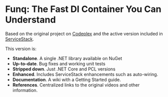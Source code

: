 # Funq: The Fast DI Container You Can Understand

Based on the original project on [Codeplex](https://funq.codeplex.com/) and the active version included in [ServiceStack](http://servicestack.net).  

This version is:

- __Standalone__.  A single .NET library available on NuGet
- __Up-to-date__.  Bug fixes and working unit tests
- __Stripped down__.  Just .NET Core and PCL versions
- __Enhanced__.  Includes ServiceStack enhancements such as auto-wiring.
- __Documentation__.  A wiki with a Getting Started guide.
- __References__.  Centralized links to the original videos and other information.

